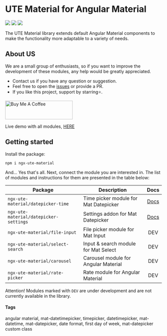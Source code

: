 # UTE Material for Angular Material

[![](https://img.shields.io/badge/npm_package-1.2.1-red)](https://www.npmjs.com/package/ngx-ute-material) [![](https://img.shields.io/badge/license-MIT-blue)](https://github.com/under-tree-e/ute-material.ngx/blob/master/LICENSE) [![](https://img.shields.io/badge/angular_material-v16--v17-default)](https://www.npmjs.com/package/@angular/material)

The UTE Material library extends default Angular Material components to make the functionality more adaptable to a variety of needs.

## About US

We are a small group of enthusiasts, so if you want to improve the development of these modules, any help would be greatly appreciated.

-   Contact us if you have any question or suggestion.
-   Feel free to open the [issues](https://github.com/under-tree-e/ute-material.ngx/issues) or provide a PR.
-   If you like this project, support by starring⭐.

<a href="https://www.buymeacoffee.com/under.tree.e" target="_blank"><img src="https://cdn.buymeacoffee.com/buttons/v2/default-yellow.png" alt="Buy Me A Coffee" style="height: 60px !important;width: 217px !important;" ></a>

Live demo with all modules, [HERE](https://under-tree-e.github.io/ute-material.ngx)

## Getting started

Install the package:

```shell
npm i ngx-ute-material
```

And... Yes that's all. Next, connect the module you are interested in. The list of modules and instructions for them are presented in the table below:

| Package                                | Description                           |                                          Docs                                          |
| -------------------------------------- | ------------------------------------- | :------------------------------------------------------------------------------------: |
| `ngx-ute-material/datepicker-time`     | Time picker module for Mat Datepicker |   [Docs](https://under-tree-e.github.io/ute-material.ngx/components/datepicker-time)   |
| `ngx-ute-material/datepicker-settings` | Settings addon for Mat Datepicker     | [Docs](https://under-tree-e.github.io/ute-material.ngx/components/datepicker-settings) |
| `ngx-ute-material/file-input`          | File picker module for Mat Input      |                                          DEV                                           |
| `ngx-ute-material/select-search`       | Input & search module for Mat Select  |                                          DEV                                           |
| `ngx-ute-material/carousel`            | Carousel module for Angular Material  |                                          DEV                                           |
| `ngx-ute-material/rate-picker`         | Rate module for Angular Material      |                                          DEV                                           |

Attention!
Modules marked with `DEV` are under development and are not currently available in the library.

#### Tags

angular material, mat-datetimepicker, timepicker, datetimepicker, mat-datetime, mat-datepicker, date format, first day of week, mat-datepicker custom class
